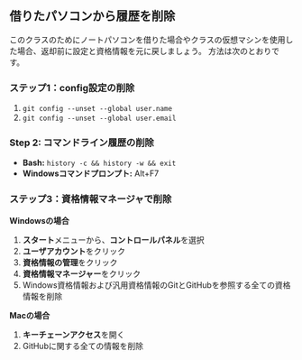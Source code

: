 ## 借りたパソコンから履歴を削除

このクラスのためにノートパソコンを借りた場合やクラスの仮想マシンを使用した場合、返却前に設定と資格情報を元に戻しましょう。 方法は次のとおりです。

### ステップ1：config設定の削除

1. `git config --unset --global user.name`
2. `git config --unset --global user.email`

### Step 2: コマンドライン履歴の削除

- **Bash:** `history -c && history -w && exit`
- **Windowsコマンドプロンプト:** Alt+F7

### ステップ3：資格情報マネージャで削除

**Windowsの場合**

1. **スタート**メニューから、**コントロールパネル**を選択
2. **ユーザアカウント**をクリック
3. **資格情報の管理**をクリック
4. **資格情報マネージャー**をクリック
5. Windows資格情報および汎用資格情報のGitとGitHubを参照する全ての資格情報を削除

**Macの場合**

1. **キーチェーンアクセス**を開く
2. GitHubに関する全ての情報を削除